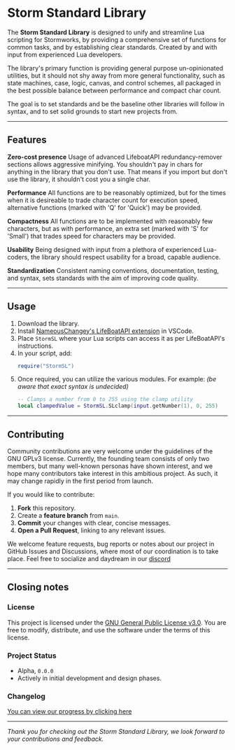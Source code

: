 # Storm Standard Library

The **Storm Standard Library** is designed to unify and streamline Lua scripting for Stormworks, by providing a comprehensive set of functions for common tasks, and by establishing clear standards. Created by and with input from experienced Lua developers.

The library's primary function is providing general purpose un-opinionated utilities, but it should not shy away from more general functionality, such as state machines, case, logic, canvas, and control schemes, all packaged in the best possible balance between performance and compact char count.

The goal is to set standards and be the baseline other libraries will follow in syntax, and to set solid grounds to start new projects from.

---

## Features
**Zero-cost presence**
Usage of advanced LifeboatAPI redundancy-remover sections allows aggressive minifying. You shouldn't pay in chars for anything in the library that you don't use. That means if you import but don't use the library, it shouldn't cost you a single char.

**Performance**
All functions are to be reasonably optimized, but for the times when it is desireable to trade character count for execution speed, alternative functions (marked with 'Q' for 'Quick') may be provided.

**Compactness**
All functions are to be implemented with reasonably few characters, but as with performance, an extra set (marked with 'S' for 'Small') that trades speed for characters may be provided.

**Usability**
Being designed with input from a plethora of experienced Lua-coders, the library should respect usability for a broad, capable audience.

**Standardization**
Consistent naming conventions, documentation, testing, and syntax, sets standards with the aim of improving code quality.

---

## Usage

1. Download the library.
2. Install [NameousChangey's LifeBoatAPI extension](https://marketplace.visualstudio.com/items?itemName=NameousChangey.lifeboatapi) in VSCode.
3. Place `StormSL` where your Lua scripts can access it as per LifeBoatAPI's instructions.
4. In your script, add:
	```lua
	require("StormSL")
	```
5. Once required, you can utilize the various modules. For example: *(be aware that exact syntax is undecided)*
	```lua
	-- Clamps a number from 0 to 255 using the clamp utility
	local clampedValue = StormSL.SLclamp(input.getNumber(1), 0, 255)
	```

---

## Contributing

Community contributions are very welcome under the guidelines of the GNU GPLv3 license. Currently, the founding team consists of only two members, but many well-known personas have shown interest, and we hope many contributors take interest in this ambitious project. As such, it may change rapidly in the first period from launch.

If you would like to contribute:

1. **Fork** this repository.
2. Create a **feature branch** from `main`.
3. **Commit** your changes with clear, concise messages.
4. **Open a Pull Request**, linking to any relevant issues.

We welcome feature requests, bug reports or notes about our project in GitHub Issues and Discussions, where most of our coordination is to take place.
Feel free to socialize and daydream in our [discord](https://discord.gg/2GMG4Jt5ds)

---

## Closing notes

### License
This project is licensed under the [GNU General Public License v3.0](LICENSE.md). You are free to modify, distribute, and use the software under the terms of this license.

### Project Status

- Alpha, `0.0.0`
- Actively in initial development and design phases.

### Changelog

[You can view our progress by clicking here](CHANGELOG.md)

---

*Thank you for checking out the Storm Standard Library, we look forward to your contributions and feedback.*
